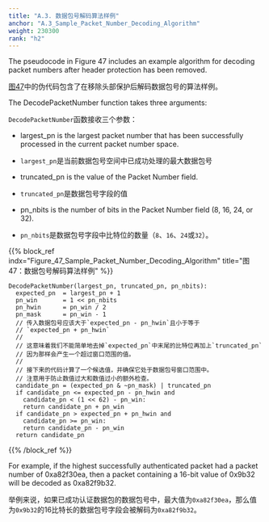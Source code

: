 ```yaml
---
title: "A.3. 数据包号解码算法样例"
anchor: "A.3_Sample_Packet_Number_Decoding_Algorithm"
weight: 230300
rank: "h2"
---
```


The pseudocode in Figure 47 includes an example algorithm for decoding packet numbers after header protection has been removed.

[图47]()中的伪代码包含了在移除头部保护后解码数据包号的算法样例。

The DecodePacketNumber function takes three arguments:

`DecodePacketNumber`函数接收三个参数：

* largest_pn is the largest packet number that has been successfully processed in the current packet number space.

* `largest_pn`是当前数据包号空间中已成功处理的最大数据包号

* truncated_pn is the value of the Packet Number field.

* `truncated_pn`是数据包号字段的值

* pn_nbits is the number of bits in the Packet Number field (8, 16, 24, or 32).

* `pn_nbits`是数据包号字段中比特位的数量（`8`、`16`、`24`或`32`）。

{{% block_ref
indx="Figure_47_Sample_Packet_Number_Decoding_Algorithm"
title="图47：数据包号解码算法样例" %}}

```
DecodePacketNumber(largest_pn, truncated_pn, pn_nbits):
  expected_pn  = largest_pn + 1
  pn_win       = 1 << pn_nbits
  pn_hwin      = pn_win / 2
  pn_mask      = pn_win - 1
  // 传入数据包号应该大于`expected_pn - pn_hwin`且小于等于
  // `expected_pn + pn_hwin`
  //
  // 这意味着我们不能简单地去掉`expected_pn`中末尾的比特位再加上`truncated_pn`
  // 因为那样会产生一个超过窗口范围的值。
  //
  // 接下来的代码计算了一个候选值，并确保它处于数据包号窗口范围中。
  // 注意用于防止数值过大和数值过小的额外检查。
  candidate_pn = (expected_pn & ~pn_mask) | truncated_pn
  if candidate_pn <= expected_pn - pn_hwin and
    candidate_pn < (1 << 62) - pn_win:
    return candidate_pn + pn_win
  if candidate_pn > expected_pn + pn_hwin and
    candidate_pn >= pn_win:
    return candidate_pn - pn_win
  return candidate_pn
```

{{% /block_ref %}}

For example, if the highest successfully authenticated packet had a packet number of 0xa82f30ea, then a packet containing a 16-bit value of 0x9b32 will be decoded as 0xa82f9b32.

举例来说，如果已成功认证数据包的数据包号中，最大值为`0xa82f30ea`，那么值为`0x9b32`的16比特长的数据包号字段会被解码为`0xa82f9b32`。
